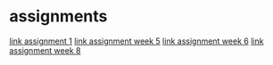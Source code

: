 # assignments
[link assignment 1](https://github.com/IlseHuppertz/assignments/blob/master/Assignment_week_2%20(1).ipynb)
[link assignment week 5](https://github.com/IlseHuppertz/assignments/blob/master/Assignment_week_5%20(1).ipynb)
[link assignment week 6](https://github.com/IlseHuppertz/assignments/blob/master/assignment4%20(1).ipynb)
[link assignment week 8](https://github.com/IlseHuppertz/assignments/blob/master/assignment5%20(1).ipynb)
